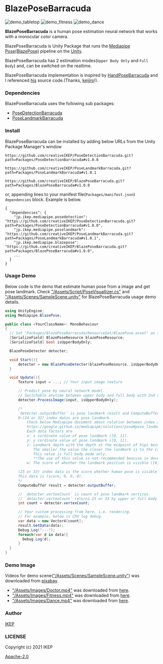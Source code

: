 # BlazePoseBarracuda
![demo_tabletop](/screenshot/demo_tabletop.gif)
![demo_fitness](/screenshot/demo_fitness.gif)
![demo_dance](/screenshot/demo_dance.gif)

**BlazePoseBarracuda** is a human pose estimation neural network that works with a monocular color camera.

BlazePoseBarracuda is Unity Package that runs the [Mediapipe Pose(BlazePose)](https://google.github.io/mediapipe/solutions/pose) pipeline on the [Unity](https://unity.com/).

BlazePoseBarracuda has 2 estimation modes(`Upper Body Only` and `Full Body`) and, can be switched on the realtime.

BlazePoseBarracuda implementation is inspired by [HandPoseBarracuda](https://github.com/keijiro/HandPoseBarracuda) and I referenced [his](https://github.com/keijiro) source code.(Thanks, [keijiro](https://github.com/keijiro)!).

### Dependencies
BlazePoseBarracuda uses the following sub packages:
- [PoseDetectionBarracuda](https://github.com/creativeIKEP/PoseDetectionBarracuda)
- [PoseLandmarkBarracuda](https://github.com/creativeIKEP/PoseLandmarkBarracuda)

### Install
BlazePoseBarracuda can be installed by adding below URLs from the Unity Package Manager's window
```
https://github.com/creativeIKEP/PoseDetectionBarracuda.git?path=Packages/PoseDetectionBarracuda#v1.0.0
```
```
https://github.com/creativeIKEP/PoseLandmarkBarracuda.git?path=Packages/PoseLandmarkBarracuda#v1.0.1
```
```
https://github.com/creativeIKEP/BlazePoseBarracuda.git?path=Packages/BlazePoseBarracuda#v1.0.0
```
or, appending lines to your manifest file(`Packages/manifest.json`) `dependencies` block.
Example is below.
```
{
  "dependencies": {
    "jp.ikep.mediapipe.posedetection": "https://github.com/creativeIKEP/PoseDetectionBarracuda.git?path=Packages/PoseDetectionBarracuda#v1.0.0",
    "jp.ikep.mediapipe.poselandmark": "https://github.com/creativeIKEP/PoseLandmarkBarracuda.git?path=Packages/PoseLandmarkBarracuda#v1.0.1",
    "jp.ikep.mediapipe.blazepose": "https://github.com/creativeIKEP/BlazePoseBarracuda.git?path=Packages/BlazePoseBarracuda#v1.0.0",
    ...
  }
}
```

### Usage Demo
Below code is the demo that estimate human pose from a image and get pose landmark.
Check ["/Assets/Script/PoseVisuallizer.cs"](/Assets/Script/PoseVisuallizer.cs) and ["/Assets/Scenes/SampleScene.unity"](/Assets/Scenes/SampleScene.unity) for BlazePoseBarracuda usage demo details.
```cs
using UnityEngine;
using Mediapipe.BlazePose;

public class <YourClassName>: MonoBehaviour
{
  // Set "Packages/BlazePoseBarracuda/ResourceSet/BlazePose.asset" on the Unity Editor.
  [SerializeField] BlazePoseResource blazePoseResource;
  [SerializeField] bool isUpperBodyOnly;

  BlazePoseDetecter detecter;

  void Start(){
      detecter = new BlazePoseDetecter(blazePoseResource, isUpperBodyOnly);
  }

  void Update(){
      Texture input = ...; // Your input image texture

      // Predict pose by neural network model.
      // Switchable anytime between upper body and full body with 2nd argment.
      detecter.ProcessImage(input, isUpperBodyOnly);

      /*
      `detecter.outputBuffer` is pose landmark result and ComputeBuffer of float4 array type.
      0~(24 or 32) index datas are pose landmark.
          Check below Mediapipe document about relation between index and landmark position.
          https://google.github.io/mediapipe/solutions/pose#pose_landmarks
          Each data factors are
          x: x cordinate value of pose landmark ([0, 1]).
          y: y cordinate value of pose landmark ([0, 1]).
          z: Landmark depth with the depth at the midpoint of hips being the origin.
             The smaller the value the closer the landmark is to the camera. ([0, 1]).
             This value is full body mode only.
             **The use of this value is not recommended beacuse in development.**
          w: The score of whether the landmark position is visible ([0, 1]).

      (25 or 33) index data is the score whether human pose is visible ([0, 1]).
      This data is (score, 0, 0, 0).
      */
      ComputeBuffer result = detecter.outputBuffer;

      // `detecter.vertexCount` is count of pose landmark vertices.
      // `detecter.vertexCount` returns 25 or 33 by upper or full body mode.
      int count = detecter.vertexCount;

      // Your custom processing from here, i.e. rendering.
      // For example, below is CPU log debug.
      var data = new Vector4[count];
      result.GetData(data);
      Debug.Log("---");
      foreach(var d in data){
        Debug.Log(d);
      }
  }
}
```

### Demo Image
Videos for demo scene(["/Assets/Scenes/SampleScene.unity"](/Assets/Scenes/SampleScene.unity)) was downloaded from [pixabay](https://pixabay.com).
- ["/Assets/Images/Doctor.mp4"](/Assets/Images/Doctor.mp4) was downloaded from [here](https://pixabay.com/videos/id-49811).
- ["/Assets/Images/Fitness.mp4"](/Assets/Images/Fitness.mp4) was downloaded from [here](https://pixabay.com/videos/id-72464).
- ["/Assets/Images/Dance.mp4"](/Assets/Images/Dance.mp4) was downloaded from [here](https://pixabay.com/videos/id-21827).

### Author
[IKEP](https://ikep.jp)

### LICENSE
Copyright (c) 2021 IKEP

[Apache-2.0](/LICENSE.md)
